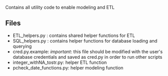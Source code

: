 Contains all utility code to enable modeling and ETL

## Files

* ETL_helpers.py : contains shared helper functions for ETL
* SQL_helpers.py : contains helper functions for database loading and querying
* cred.py.example: *important*: this file should be modified with the user's database credentials and saved as cred.py in order to run other scripts
* integer_withNA_tostr.py: helper ETL function
* pcheck_date_functions.py: helper modeling function